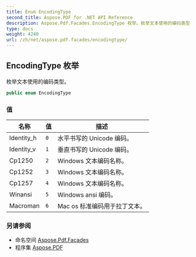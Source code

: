 ```yaml
---
title: Enum EncodingType
second_title: Aspose.PDF for .NET API Reference
description: Aspose.Pdf.Facades.EncodingType 枚举。枚举文本使用的编码类型
type: docs
weight: 4240
url: /zh/net/aspose.pdf.facades/encodingtype/
---
```

## EncodingType 枚举

枚举文本使用的编码类型。

```csharp
public enum EncodingType
```

### 值

| 名称 | 值 | 描述 |
| --- | --- | --- |
| Identity_h | `0` | 水平书写的 Unicode 编码。 |
| Identity_v | `1` | 垂直书写的 Unicode 编码。 |
| Cp1250 | `2` | Windows 文本编码名称。 |
| Cp1252 | `3` | Windows 文本编码名称。 |
| Cp1257 | `4` | Windows 文本编码名称。 |
| Winansi | `5` | Windows ansi 编码。 |
| Macroman | `6` | Mac os 标准编码用于拉丁文本。 |

### 另请参阅

* 命名空间 [Aspose.Pdf.Facades](../../aspose.pdf.facades/)
* 程序集 [Aspose.PDF](../../)